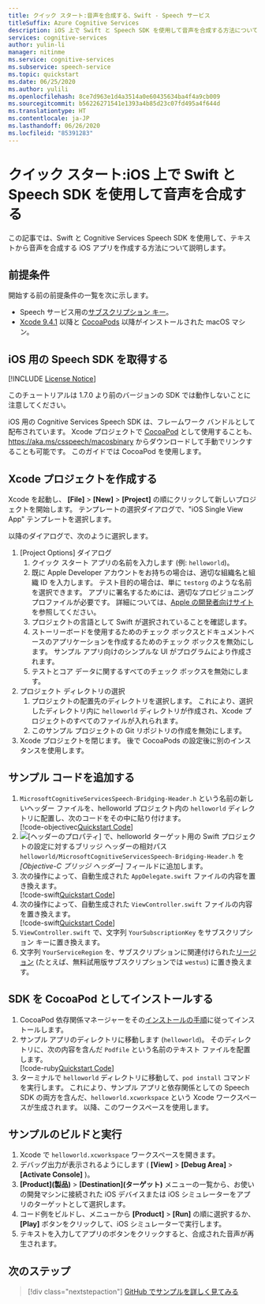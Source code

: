 ```yaml
---
title: クイック スタート:音声を合成する、Swift - Speech サービス
titleSuffix: Azure Cognitive Services
description: iOS 上で Swift と Speech SDK を使用して音声を合成する方法について説明します
services: cognitive-services
author: yulin-li
manager: nitinme
ms.service: cognitive-services
ms.subservice: speech-service
ms.topic: quickstart
ms.date: 06/25/2020
ms.author: yulili
ms.openlocfilehash: 8ce7d963e1d4a3514a0e60435634ba4f4a9cb009
ms.sourcegitcommit: b56226271541e1393a4b85d23c07fd495a4f644d
ms.translationtype: HT
ms.contentlocale: ja-JP
ms.lasthandoff: 06/26/2020
ms.locfileid: "85391283"
---
```

# <a name="quickstart-synthesize-speech-in-swift-on-ios-using-the-speech-sdk"></a>クイック スタート:iOS 上で Swift と Speech SDK を使用して音声を合成する

この記事では、Swift と Cognitive Services Speech SDK を使用して、テキストから音声を合成する iOS アプリを作成する方法について説明します。

## <a name="prerequisites"></a>前提条件

開始する前の前提条件の一覧を次に示します。

* Speech サービス用の[サブスクリプション キー](~/articles/cognitive-services/Speech-Service/get-started.md)。
* [Xcode 9.4.1](https://geo.itunes.apple.com/us/app/xcode/id497799835?mt=12) 以降と [CocoaPods](https://cocoapods.org/) 以降がインストールされた macOS マシン。

## <a name="get-the-speech-sdk-for-ios"></a>iOS 用の Speech SDK を取得する

[!INCLUDE [License Notice](~/includes/cognitive-services-speech-service-license-notice.md)]

このチュートリアルは 1.7.0 より前のバージョンの SDK では動作しないことに注意してください。

iOS 用の Cognitive Services Speech SDK は、フレームワーク バンドルとして配布されています。
Xcode プロジェクトで [CocoaPod](https://cocoapods.org/) として使用することも、 https://aka.ms/csspeech/macosbinary からダウンロードして手動でリンクすることも可能です。 このガイドでは CocoaPod を使用します。

## <a name="create-an-xcode-project"></a>Xcode プロジェクトを作成する

Xcode を起動し、 **[File]**  >  **[New]**  >  **[Project]** の順にクリックして新しいプロジェクトを開始します。
テンプレートの選択ダイアログで、"iOS Single View App" テンプレートを選択します。

以降のダイアログで、次のように選択します。

1. [Project Options] ダイアログ
    1. クイック スタート アプリの名前を入力します (例: `helloworld`)。
    1. 既に Apple Developer アカウントをお持ちの場合は、適切な組織名と組織 ID を入力します。 テスト目的の場合は、単に `testorg` のような名前を選択できます。 アプリに署名するためには、適切なプロビジョニング プロファイルが必要です。 詳細については、[Apple の開発者向けサイト](https://developer.apple.com/)を参照してください。
    1. プロジェクトの言語として Swift が選択されていることを確認します。
    1. ストーリーボードを使用するためのチェック ボックスとドキュメントベースのアプリケーションを作成するためのチェック ボックスを無効にします。 サンプル アプリ向けのシンプルな UI がプログラムにより作成されます。
    1. テストとコア データに関するすべてのチェック ボックスを無効にします。
1. プロジェクト ディレクトリの選択
    1. プロジェクトの配置先のディレクトリを選択します。 これにより、選択したディレクトリ内に `helloworld` ディレクトリが作成され、Xcode プロジェクトのすべてのファイルが入れられます。
    1. このサンプル プロジェクトの Git リポジトリの作成を無効にします。
1. Xcode プロジェクトを閉じます。 後で CocoaPods の設定後に別のインスタンスを使用します。

## <a name="add-the-sample-code"></a>サンプル コードを追加する

1. `MicrosoftCognitiveServicesSpeech-Bridging-Header.h` という名前の新しいヘッダー ファイルを、helloworld プロジェクト内の `helloworld` ディレクトリに配置し、次のコードをその中に貼り付けます。  
   [!code-objectivec[Quickstart Code](~/samples-cognitive-services-speech-sdk/quickstart/swift/ios/text-to-speech/helloworld/helloworld/MicrosoftCognitiveServicesSpeech-Bridging-Header.h#code)]
1. ![[ヘッダーのプロパティ]](~/articles/cognitive-services/Speech-Service/media/sdk/qs-swift-ios-bridging-header.png) で、helloworld ターゲット用の Swift プロジェクトの設定に対するブリッジ ヘッダーの相対パス `helloworld/MicrosoftCognitiveServicesSpeech-Bridging-Header.h` を *[Objective-C ブリッジ ヘッダー]* フィールドに追加します。
1. 次の操作によって、自動生成された `AppDelegate.swift` ファイルの内容を置き換えます。  
   [!code-swift[Quickstart Code](~/samples-cognitive-services-speech-sdk/quickstart/swift/ios/text-to-speech/helloworld/helloworld/AppDelegate.swift#code)]
1. 次の操作によって、自動生成された `ViewController.swift` ファイルの内容を置き換えます。  
   [!code-swift[Quickstart Code](~/samples-cognitive-services-speech-sdk/quickstart/swift/ios/text-to-speech/helloworld/helloworld/ViewController.swift#code)]
1. `ViewController.swift` で、文字列 `YourSubscriptionKey` をサブスクリプション キーに置き換えます。
1. 文字列 `YourServiceRegion` を、サブスクリプションに関連付けられた[リージョン](~/articles/cognitive-services/Speech-Service/regions.md) (たとえば、無料試用版サブスクリプションでは `westus`) に置き換えます。

## <a name="install-the-sdk-as-a-cocoapod"></a>SDK を CocoaPod としてインストールする

1. CocoaPod 依存関係マネージャーをその[インストールの手順](https://guides.cocoapods.org/using/getting-started.html)に従ってインストールします。
1. サンプル アプリのディレクトリに移動します (`helloworld`)。 そのディレクトリに、次の内容を含んだ `Podfile` という名前のテキスト ファイルを配置します。  
   [!code-ruby[Quickstart Code](~/samples-cognitive-services-speech-sdk/quickstart/swift/ios/text-to-speech/helloworld/Podfile)]
1. ターミナルで `helloworld` ディレクトリに移動して、`pod install` コマンドを実行します。 これにより、サンプル アプリと依存関係としての Speech SDK の両方を含んだ、`helloworld.xcworkspace` という Xcode ワークスペースが生成されます。 以降、このワークスペースを使用します。

## <a name="build-and-run-the-sample"></a>サンプルのビルドと実行

1. Xcode で `helloworld.xcworkspace` ワークスペースを開きます。
1. デバッグ出力が表示されるようにします ( **[View]**  >  **[Debug Area]**  >  **[Activate Console]** )。
1. **[Product]\(製品\)**  >  **[Destination]\(ターゲット\)** メニューの一覧から、お使いの開発マシンに接続された iOS デバイスまたは iOS シミュレーターをアプリのターゲットとして選択します。
1. コード例をビルドし、メニューから **[Product]**  >  **[Run]** の順に選択するか、 **[Play]** ボタンをクリックして、iOS シミュレーターで実行します。
1. テキストを入力してアプリのボタンをクリックすると、合成された音声が再生されます。

## <a name="next-steps"></a>次のステップ

> [!div class="nextstepaction"]
> [GitHub でサンプルを詳しく見てみる](https://aka.ms/csspeech/samples)
